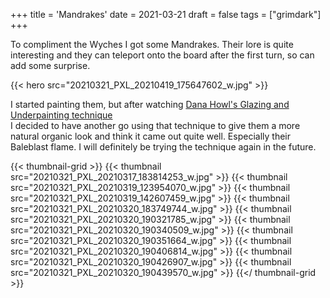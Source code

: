 +++
title = 'Mandrakes'
date = 2021-03-21
draft = false
tags = ["grimdark"]
+++

To compliment the Wyches I got some Mandrakes.
Their lore is quite interesting and they can teleport onto the board after the first turn, so can add some surprise. 

{{< hero src="20210321_PXL_20210419_175647602_w.jpg" >}}

I started painting them, 
but after watching [Dana Howl's Glazing and Underpainting technique](https://www.youtube.com/watch?v=A13JfFJxtIg)  
I decided to have another go using that technique to give them a more natural organic look and think it came out quite well. 
Especially their Baleblast flame.
I will definitely be trying the technique again in the future.

{{< thumbnail-grid >}}
{{< thumbnail src="20210321_PXL_20210317_183814253_w.jpg" >}}
{{< thumbnail src="20210321_PXL_20210319_123954070_w.jpg" >}}
{{< thumbnail src="20210321_PXL_20210319_142607459_w.jpg" >}}
{{< thumbnail src="20210321_PXL_20210320_183749744_w.jpg" >}}
{{< thumbnail src="20210321_PXL_20210320_190321785_w.jpg" >}}
{{< thumbnail src="20210321_PXL_20210320_190340509_w.jpg" >}}
{{< thumbnail src="20210321_PXL_20210320_190351664_w.jpg" >}}
{{< thumbnail src="20210321_PXL_20210320_190406814_w.jpg" >}}
{{< thumbnail src="20210321_PXL_20210320_190426907_w.jpg" >}}
{{< thumbnail src="20210321_PXL_20210320_190439570_w.jpg" >}}
{{</ thumbnail-grid >}}

